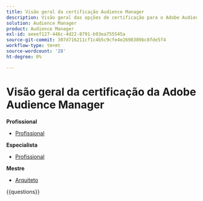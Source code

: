 ```yaml
---
title: Visão geral da certificação Audience Manager
description: Visão geral das opções de certificação para o Adobe Audience Manager
solution: Audience Manager
product: Audience Manager
exl-id: aeeef127-446c-4d22-8791-b93ea755545a
source-git-commit: 307d716211cf1c4b5c9cfe4e2698389bc8fde5f4
workflow-type: tm+mt
source-wordcount: '28'
ht-degree: 0%

---
```


# Visão geral da certificação da Adobe Audience Manager

**Profissional**

* [Profissional](https://certification.adobe.com/certification/adobe-audience-business-practitioner-professional) <!--AD0-E458-->

**Especialista**

* [Profissional](https://certification.adobe.com/certification/adobe-audience-manager-business-practitioner-expert) <!--AD0-E457-->

**Mestre**

* [Arquiteto](https://certification.adobe.com/certification/audience-manager-architect-master) <!--AD0-E454-->

{{questions}}

